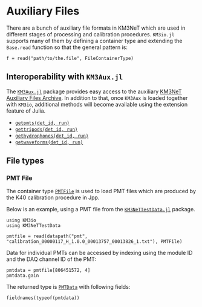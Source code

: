 # Auxiliary Files

There are a bunch of auxiliary file formats in KM3NeT which are used in
different stages of processing and calibration procedures. `KM3io.jl`
supports many of them by defining a container type and extending the
`Base.read` function so that the general pattern is:

```
f = read("path/to/the.file", FileContainerType)
```

## Interoperability with `KM3Aux.jl`

The [`KM3Aux.jl`](https://git.km3net.de/common/KM3Aux.jl) package provides
easy access to the auxiliary [KM3NeT Auxiliary Files Archive](https://git.km3net.de/auxiliary_data/calibration).
In addition to that, once `KM3Aux` is loaded together with `KM3io`,
additional methods will become available using the extension feature of Julia.

- [`getpmts(det_id, run)`](@ref)
- [`gettripods(det_id, run)`](@ref)
- [`gethydrophones(det_id, run)`](@ref)
- [`getwaveforms(det_id, run)`](@ref)

## File types

### PMT File

The container type [`PMTFile`](@ref) is used to load PMT files which are produced
by the K40 calibration procedure in Jpp.

Below is an example, using a PMT file from the
[`KM3NeTTestData.jl`](https://git.km3net.de/km3py/km3net-testdata) package.

```@example 1
using KM3io
using KM3NeTTestData

pmtfile = read(datapath("pmt", "calibration_00000117_H_1.0.0_00013757_00013826_1.txt"), PMTFile)
```

Data for individual PMTs can be accessed by indexing using the module ID and the DAQ channel ID of the PMT:

```@example 1
pmtdata = pmtfile[806451572, 4]
pmtdata.gain
```

The returned type is [`PMTData`](@ref) with following fields:

```@example 1
fieldnames(typeof(pmtdata))
```
